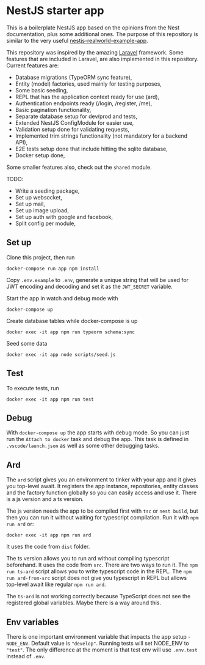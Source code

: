 # NestJS starter app

This is a boilerplate NestJS app based on the opinions from the Nest documentation, plus some additional ones. The purpose of this repository is similar to the very useful [nestjs-realworld-example-app](https://github.com/lujakob/nestjs-realworld-example-app).

This repository was inspired by the amazing [Laravel](https://laravel.com/) framework. Some features that are included in Laravel, are also implemented in this repository. Current features are:

- Database migrations (TypeORM sync feature),
- Entity (model) factories, used mainly for testing purposes,
- Some basic seeding,
- REPL that has the application context ready for use (ard),
- Authentication endpoints ready (/login, /register, /me),
- Basic pagination functionality,
- Separate database setup for dev/prod and tests,
- Extended NestJS ConfigModule for easier use,
- Validation setup done for validating requests,
- Implemented trim strings functionality (not mandatory for a backend API),
- E2E tests setup done that include hitting the sqlite database,
- Docker setup done,

Some smaller features also, check out the `shared` module.

TODO:

- Write a seeding package,
- Set up websocket,
- Set up mail,
- Set up image upload,
- Set up auth with google and facebook,
- Split config per module,

## Set up

Clone this project, then run

`docker-compose run app npm install`

Copy `.env.example` to `.env`, generate a unique string that will be used for JWT encoding and decoding and set it as the `JWT_SECRET` variable.

Start the app in watch and debug mode with

`docker-compose up`

Create database tables while docker-compose is up

`docker exec -it app npm run typeorm schema:sync`

Seed some data

`docker exec -it app node scripts/seed.js`

## Test

To execute tests, run

`docker exec -it app npm run test`

## Debug

With `docker-compose up` the app starts with debug mode. So you can just run the `Attach to docker` task and debug the app. This task is defined in `.vscode/launch.json` as well as some other debugging tasks.

## Ard

The `ard` script gives you an environment to tinker with your app and it gives you top-level await. It registers the app instance, repositories, entity classes and the factory function globally so you can easily access and use it. There is a js version and a ts version.

The js version needs the app to be compiled first with `tsc` or `nest build`, but then you can run it without waiting for typescript compilation. Run it with `npm run ard` or:

`docker exec -it app npm run ard`

It uses the code from `dist` folder.

The ts version allows you to run ard without compiling typescript beforehand. It uses the code from `src`. There are two ways to run it. The `npm run ts-ard` script allows you to write typescript code in the REPL. The `npm run ard-from-src` script does not give you typescript in REPL but allows top-level await like regular `npm run ard`.

The `ts-ard` is not working correctly because TypeScript does not see the registered global variables. Maybe there is a way around this.

## Env variables

There is one important environment variable that impacts the app setup - `NODE_ENV`. Default value is `"develop"`. Running tests will set NODE_ENV to `"test"`. The only difference at the moment is that test env will use `.env.test` instead of `.env`.